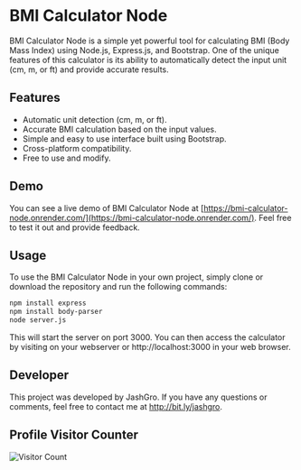 # BMI Calculator Node

BMI Calculator Node is a simple yet powerful tool for calculating BMI (Body Mass Index) using Node.js, Express.js, and Bootstrap. One of the unique features of this calculator is its ability to automatically detect the input unit (cm, m, or ft) and provide accurate results.

## Features

- Automatic unit detection (cm, m, or ft).
- Accurate BMI calculation based on the input values.
- Simple and easy to use interface built using Bootstrap.
- Cross-platform compatibility.
- Free to use and modify.

## Demo

You can see a live demo of BMI Calculator Node at [https://bmi-calculator-node.onrender.com/](https://bmi-calculator-node.onrender.com/). Feel free to test it out and provide feedback.

## Usage

To use the BMI Calculator Node in your own project, simply clone or download the repository and run the following commands:

```bash
npm install express
npm install body-parser
node server.js
```
This will start the server on port 3000. You can then access the calculator by visiting on your webserver or http://localhost:3000 in your web browser.

## Developer

This project was developed by JashGro. If you have any questions or comments, feel free to contact me at http://bit.ly/jashgro.

## Profile Visitor Counter

![Visitor Count](https://profile-counter.glitch.me/BlackHatDevX/count.svg)
